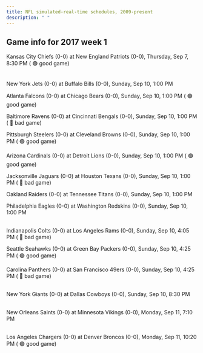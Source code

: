 ```yaml
---
title: NFL simulated-real-time schedules, 2009-present
description: " "
---
```


## Game info for 2017 week 1
Kansas City Chiefs (0-0) at New England Patriots (0-0), Thursday, Sep 7, 8:30 PM (	:green_circle: good game)

<br/>New York Jets (0-0) at Buffalo Bills (0-0), Sunday, Sep 10, 1:00 PM

Atlanta Falcons (0-0) at Chicago Bears (0-0), Sunday, Sep 10, 1:00 PM (	:green_circle: good game)

Baltimore Ravens (0-0) at Cincinnati Bengals (0-0), Sunday, Sep 10, 1:00 PM (	:red_circle: bad game)

Pittsburgh Steelers (0-0) at Cleveland Browns (0-0), Sunday, Sep 10, 1:00 PM (	:green_circle: good game)

Arizona Cardinals (0-0) at Detroit Lions (0-0), Sunday, Sep 10, 1:00 PM (	:green_circle: good game)

Jacksonville Jaguars (0-0) at Houston Texans (0-0), Sunday, Sep 10, 1:00 PM (	:red_circle: bad game)

Oakland Raiders (0-0) at Tennessee Titans (0-0), Sunday, Sep 10, 1:00 PM

Philadelphia Eagles (0-0) at Washington Redskins (0-0), Sunday, Sep 10, 1:00 PM

<br/>Indianapolis Colts (0-0) at Los Angeles Rams (0-0), Sunday, Sep 10, 4:05 PM (	:red_circle: bad game)

Seattle Seahawks (0-0) at Green Bay Packers (0-0), Sunday, Sep 10, 4:25 PM (	:green_circle: good game)

Carolina Panthers (0-0) at San Francisco 49ers (0-0), Sunday, Sep 10, 4:25 PM (	:red_circle: bad game)

<br/>New York Giants (0-0) at Dallas Cowboys (0-0), Sunday, Sep 10, 8:30 PM

<br/>New Orleans Saints (0-0) at Minnesota Vikings (0-0), Monday, Sep 11, 7:10 PM

<br/>Los Angeles Chargers (0-0) at Denver Broncos (0-0), Monday, Sep 11, 10:20 PM (	:green_circle: good game)

